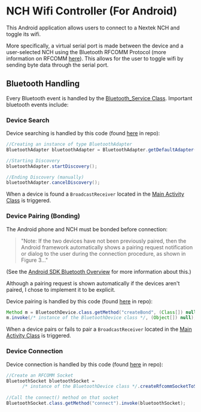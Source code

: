 # NCH Wifi Controller (For Android)

This Android application allows users to connect to a Nextek NCH and toggle its wifi.

More specifically, a virtual serial port is made between the device and a user-selected NCH using the Bluetooth RFCOMM Protocol (more information on RFCOMM [here](https://en.wikipedia.org/wiki/List_of_Bluetooth_protocols#RFCOMM)). This allows for the user to toggle wifi by sending byte data through the serial port.

## Bluetooth Handling

Every Bluetooth event is handled by the [Bluetooth_Service Class](app/src/main/java/com/nextek/nchcontrol/Bluetooth_Service.java). Important bluetooth events include:

### Device Search

Device searching is handled by this code (found [here](https://github.com/langstonhowley/NCH-Wifi-Controller-Android/blob/db0c4b6ab6c7e8fd87adac0f9b1f345f157d6bff/app/src/main/java/com/nextek/nchcontrol/Bluetooth_Service.java#L185) in repo): 
```java
//Creating an instance of type BluetoothAdapter
BluetoothAdapter bluetoothAdapter = BluetoothAdapter.getDefaultAdapter();

//Starting Discovery
bluetoothAdapter.startDiscovery();

//Ending Discovery (manually)
bluetoothAdapter.cancelDiscovery();
```
When a device is found a ```BroadcastReceiver``` located in the [Main Activity Class](app/src/main/java/com/nextek/nchcontrol/MainActivity.java) is triggered.

### Device Pairing (Bonding)

The Android phone and NCH must be bonded before connection:
> "Note: If the two devices have not been previously paired, then the Android framework automatically shows a pairing request notification or dialog to the user during the connection procedure, as shown in Figure 3..."

(See the [Android SDK Bluetooth Overview](https://developer.android.com/guide/topics/connectivity/bluetooth#ConnectionTechniques) for more information about this.)

Although a pairing request is shown automatically if the devices aren't paired, I chose to implement it to be explicit.

Device pairing is handled by this code (found [here](https://github.com/langstonhowley/NCH-Wifi-Controller-Android/blob/db0c4b6ab6c7e8fd87adac0f9b1f345f157d6bff/app/src/main/java/com/nextek/nchcontrol/Bluetooth_Service.java#L197) in repo): 
```java
Method m = BluetoothDevice.class.getMethod("createBond", (Class[]) null);
m.invoke(/* instance of the BluetoothDevice class */, (Object[]) null);
```
When a device pairs or fails to pair a ```BroadcastReceiver``` located in the [Main Activity Class](app/src/main/java/com/nextek/nchcontrol/MainActivity.java) is triggered.

### Device Connection

Device connection is handled by this code (found [here](https://github.com/langstonhowley/NCH-Wifi-Controller-Android/blob/db0c4b6ab6c7e8fd87adac0f9b1f345f157d6bff/app/src/main/java/com/nextek/nchcontrol/Bluetooth_Service.java#L95) in repo): 
```java
//Create an RFCOMM Socket
BluetoothSocket bluetoothSocket = 
      /* instance of the BluetoothDevice class */.createRfcommSocketToServiceRecord(UUID.fromString(mUUID));
      
//Call the connect() method on that socket
BluetoothSocket.class.getMethod("connect").invoke(bluetoothSocket);
```
